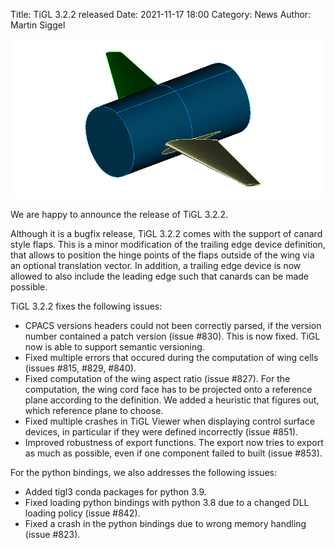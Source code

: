 Title: TiGL 3.2.2 released
Date: 2021-11-17 18:00
Category: News
Author: Martin Siggel

<div class="row">
	<div class="feature-image">
			<img src="images/tigl-3.2.2-canards.png"/>
	</div>
</div>


We are happy to announce the release of TiGL 3.2.2. 

Although it is a bugfix release, TiGL 3.2.2 comes with the support of canard style flaps.
This is a minor modification of the trailing edge device definition, that allows
to position the hinge points of the flaps outside of the wing via an optional
translation vector. In addition, a trailing edge device is now allowed to also
include the leading edge such that canards can be made possible.

TiGL 3.2.2 fixes the following issues:

 - CPACS versions headers could not been correctly parsed, if the version number contained a patch version (issue #830). This is now fixed. TiGL now is able to support semantic versioning.
 - Fixed multiple errors that occured during the computation of wing cells (issues #815, #829, #840).
 - Fixed computation of the wing aspect ratio (issue #827). For the computation, the wing cord face has to be projected onto a reference plane according to the definition.
   We added a heuristic that figures out, which reference plane to choose.
 - Fixed multiple crashes in TiGL Viewer when displaying control surface devices, in particular if they were defined incorrectly (issue #851).
 - Improved robustness of export functions. The export now tries to export as much as possible, even if one component failed to built (issue #853).
 
 For the python bindings, we also addresses the following issues:

  - Added tigl3 conda packages for python 3.9.
  - Fixed loading python bindings with python 3.8 due to a changed DLL loading policy (issue #842).
  - Fixed a crash in the python bindings due to wrong memory handling (issue #823).

